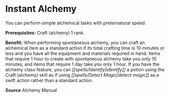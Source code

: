 ﻿---
cssclass: [feats]

---
# Instant Alchemy

You can perform simple alchemical tasks with preternatural speed.

**Prerequisites:** Craft (alchemy) 1 rank.

**Benefit:** When performing spontaneous alchemy, you can craft an alchemical item as a standard action if its total crafting time is 10 minutes or less and you have all the equipment and materials required in hand. Items that require 1 hour to create with spontaneous alchemy take you only 10 minutes, and items that require 1 day take you only 1 hour. If you have the alchemy class feature, you can _[[spells/Identify|identify]]_ a potion using the Craft (alchemy) skill as if using _[[spells/Detect Magic|detect magic]]_ as a swift action rather than a standard action.

**Source** Alchemy Manual